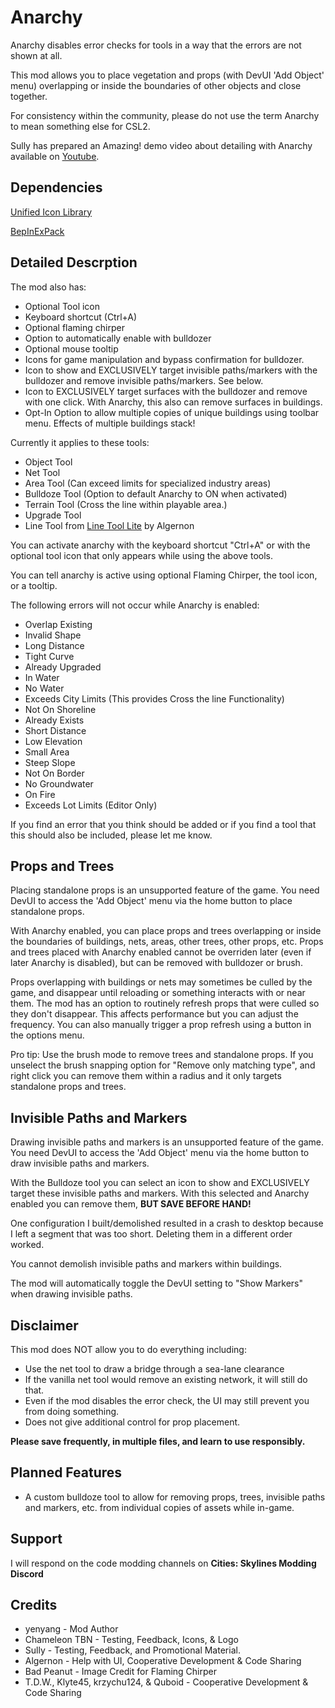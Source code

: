 # Anarchy

Anarchy disables error checks for tools in a way that the errors are not shown at all.

This mod allows you to place vegetation and props (with DevUI 'Add Object' menu) overlapping or inside the boundaries of other objects and close together.

For consistency within the community, please do not use the term Anarchy to mean something else for CSL2.

Sully has prepared an Amazing! demo video about detailing with Anarchy available on [Youtube](https://www.youtube.com/watch?v=dJiCmFIxPK0).

## Dependencies
[Unified Icon Library](https://thunderstore.io/c/cities-skylines-ii/p/algernon/Unified_Icon_Library/)

[BepInExPack](https://thunderstore.io/c/cities-skylines-ii/p/BepInEx/BepInExPack/)

## Detailed Descrption
The mod also has: 
* Optional Tool icon
* Keyboard shortcut (Ctrl+A)
* Optional flaming chirper
* Option to automatically enable with bulldozer
* Optional mouse tooltip
* Icons for game manipulation and bypass confirmation for bulldozer.
* Icon to show and EXCLUSIVELY target invisible paths/markers with the bulldozer and remove invisible paths/markers. See below.
* Icon to EXCLUSIVELY target surfaces with the bulldozer and remove with one click. With Anarchy, this also can remove surfaces in buildings.
* Opt-In Option to allow multiple copies of unique buildings using toolbar menu. Effects of multiple buildings stack!

Currently it applies to these tools:
* Object Tool
* Net Tool
* Area Tool (Can exceed limits for specialized industry areas)
* Bulldoze Tool (Option to default Anarchy to ON when activated)
* Terrain Tool (Cross the line within playable area.)
* Upgrade Tool
* Line Tool from [Line Tool Lite](https://thunderstore.io/c/cities-skylines-ii/p/algernon/Line_Tool_Lite/) by Algernon

You can activate anarchy with the keyboard shortcut "Ctrl+A" or with the optional tool icon that only appears while using the above tools.

You can tell anarchy is active using optional Flaming Chirper, the tool icon, or a tooltip.

The following errors will not occur while Anarchy is enabled:
* Overlap Existing
* Invalid Shape
* Long Distance
* Tight Curve
* Already Upgraded
* In Water
* No Water
* Exceeds City Limits (This provides Cross the line Functionality)
* Not On Shoreline
* Already Exists
* Short Distance
* Low Elevation
* Small Area
* Steep Slope
* Not On Border
* No Groundwater
* On Fire
* Exceeds Lot Limits (Editor Only)

If you find an error that you think should be added or if you find a tool that this should also be included, please let me know. 

## Props and Trees
Placing standalone props is an unsupported feature of the game. You need DevUI to access the 'Add Object' menu via the home button to place standalone props.

With Anarchy enabled, you can place props and trees overlapping or inside the boundaries of buildings, nets, areas, other trees, other props, etc. Props and trees placed with Anarchy enabled cannot be overriden later (even if later Anarchy is disabled), but can be removed with bulldozer or brush.

Props overlapping with buildings or nets may sometimes be culled by the game, and disappear until reloading or something interacts with or near them.
The mod has an option to routinely refresh props that were culled so they don't disappear. This affects performance but you can adjust the frequency.
You can also manually trigger a prop refresh using a button in the options menu.

Pro tip: Use the brush mode to remove trees and standalone props. If you unselect the brush snapping option for "Remove only matching type", and right click you can remove them within a radius and it only targets standalone props and trees.

## Invisible Paths and Markers
Drawing invisible paths and markers is an unsupported feature of the game. You need DevUI to access the 'Add Object' menu via the home button to draw invisible paths and markers.

With the Bulldoze tool you can select an icon to show and EXCLUSIVELY target these invisible paths and markers. With this selected and Anarchy enabled you can remove them, **BUT SAVE BEFORE HAND!**

One configuration I built/demolished resulted in a crash to desktop because I left a segment that was too short. Deleting them in a different order worked. 

You cannot demolish invisible paths and markers within buildings.

The mod will automatically toggle the DevUI setting to "Show Markers" when drawing invisible paths.

## Disclaimer
This mod does NOT allow you to do everything including:
* Use the net tool to draw a bridge through a sea-lane clearance
* If the vanilla net tool would remove an existing network, it will still do that.
* Even if the mod disables the error check, the UI may still prevent you from doing something.
* Does not give additional control for prop placement.

**Please save frequently, in multiple files, and learn to use responsibly.**

## Planned Features
* A custom bulldoze tool to allow for removing props, trees, invisible paths and markers, etc. from individual copies of assets while in-game. 

## Support
I will respond on the code modding channels on **Cities: Skylines Modding Discord**

## Credits 
* yenyang - Mod Author
* Chameleon TBN - Testing, Feedback, Icons, & Logo
* Sully - Testing, Feedback, and Promotional Material.
* Algernon - Help with UI, Cooperative Development & Code Sharing
* Bad Peanut - Image Credit for Flaming Chirper
* T.D.W., Klyte45, krzychu124, & Quboid - Cooperative Development & Code Sharing